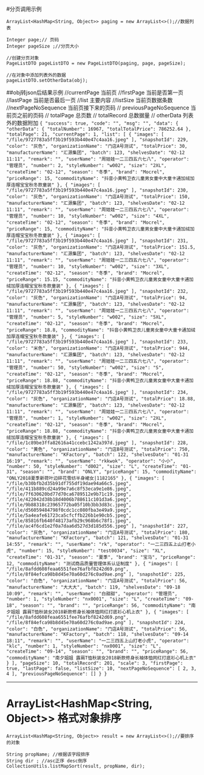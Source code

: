 #分页调用示例	


```
ArrayList<HashMap<String, Object>> paging = new ArrayList<>();//数据列表

Integer page;// 页码
Integer pageSize ;//分页大小

//创建分页对象
PageListDTO pageListDTO = new PageListDTO(paging, page, pageSize);

//在对象中添加列表外的数据
pageListDTO.setOtherData(obj);
```

##obj转json后结果示例
//currentPage 当前页
//firstPage 当前是否第一页
//lastPage 当前是否最后一页
//list 主要内容
//listSize 当前页数据条数
//nextPageNoSequence 当前页接下来的页码
// previousPageNoSequence 当前页之前的页码
// totalPage 总页数
// totalRecord 总数据量
// otherData 列表外的数据附加
`{
    "success": true,
    "code": "",
    "msg": "",
    "data": {
        "otherData": {
            "totalNumber": 16967,
            "totalTotalPrice": 786252.64
        },
        "totalPage": 21,
        "currentPage": 1,
        "list": [
            {
                "images": [
                    "/file/9727783a5ff3b19f593b440e47c4aa16.jpeg"
                ],
                "snapshotId": 229,
                "color": "灰色",
                "organizationName": "门店A号测试",
                "totalPrice": 30,
                "manufacturerName": "汇源集团",
                "batch": 123,
                "shelvesDate": "02-12 11:11",
                "remark": "",
                "userName": "周娃娃一二三四五六七八",
                "operator": "管理员",
                "number": 2,
                "styleNumber": "w002",
                "size": "2XL",
                "createTime": "02-12",
                "season": "冬季",
                "brand": "Mocrel",
                "priceRange": 15,
                "commodityName": "抖音小黄鸭卫衣儿童男女童中大童卡通加绒加厚连帽宝宝秋冬款童装"
            },
            {
                "images": [
                    "/file/9727783a5ff3b19f593b440e47c4aa16.jpeg"
                ],
                "snapshotId": 230,
                "color": "灰色",
                "organizationName": "门店A号测试",
                "totalPrice": 150,
                "manufacturerName": "汇源集团",
                "batch": 123,
                "shelvesDate": "02-12 11:11",
                "remark": "",
                "userName": "周娃娃一二三四五六七八",
                "operator": "管理员",
                "number": 10,
                "styleNumber": "w002",
                "size": "4XL",
                "createTime": "02-12",
                "season": "冬季",
                "brand": "Mocrel",
                "priceRange": 15,
                "commodityName": "抖音小黄鸭卫衣儿童男女童中大童卡通加绒加厚连帽宝宝秋冬款童装"
            },
            {
                "images": [
                    "/file/9727783a5ff3b19f593b440e47c4aa16.jpeg"
                ],
                "snapshotId": 231,
                "color": "灰色",
                "organizationName": "门店A号测试",
                "totalPrice": 151.5,
                "manufacturerName": "汇源集团",
                "batch": 123,
                "shelvesDate": "02-12 11:11",
                "remark": "",
                "userName": "周娃娃一二三四五六七八",
                "operator": "管理员",
                "number": 10,
                "styleNumber": "w002",
                "size": "3XL",
                "createTime": "02-12",
                "season": "冬季",
                "brand": "Mocrel",
                "priceRange": 15.15,
                "commodityName": "抖音小黄鸭卫衣儿童男女童中大童卡通加绒加厚连帽宝宝秋冬款童装"
            },
            {
                "images": [
                    "/file/9727783a5ff3b19f593b440e47c4aa16.jpeg"
                ],
                "snapshotId": 232,
                "color": "灰色",
                "organizationName": "门店A号测试",
                "totalPrice": 94,
                "manufacturerName": "汇源集团",
                "batch": 123,
                "shelvesDate": "02-12 11:11",
                "remark": "",
                "userName": "周娃娃一二三四五六七八",
                "operator": "管理员",
                "number": 5,
                "styleNumber": "w002",
                "size": "5XL",
                "createTime": "02-12",
                "season": "冬季",
                "brand": "Mocrel",
                "priceRange": 18.8,
                "commodityName": "抖音小黄鸭卫衣儿童男女童中大童卡通加绒加厚连帽宝宝秋冬款童装"
            },
            {
                "images": [
                    "/file/9727783a5ff3b19f593b440e47c4aa16.jpeg"
                ],
                "snapshotId": 233,
                "color": "米色",
                "organizationName": "门店A号测试",
                "totalPrice": 944,
                "manufacturerName": "汇源集团",
                "batch": 123,
                "shelvesDate": "02-12 11:11",
                "remark": "",
                "userName": "周娃娃一二三四五六七八",
                "operator": "管理员",
                "number": 50,
                "styleNumber": "w002",
                "size": "S",
                "createTime": "02-12",
                "season": "冬季",
                "brand": "Mocrel",
                "priceRange": 18.88,
                "commodityName": "抖音小黄鸭卫衣儿童男女童中大童卡通加绒加厚连帽宝宝秋冬款童装"
            },
            {
                "images": [
                    "/file/9727783a5ff3b19f593b440e47c4aa16.jpeg"
                ],
                "snapshotId": 234,
                "color": "灰色",
                "organizationName": "门店A号测试",
                "totalPrice": 18.88,
                "manufacturerName": "汇源集团",
                "batch": 123,
                "shelvesDate": "02-12 11:11",
                "remark": "",
                "userName": "周娃娃一二三四五六七八",
                "operator": "管理员",
                "number": 1,
                "styleNumber": "w002",
                "size": "2XL",
                "createTime": "02-12",
                "season": "冬季",
                "brand": "Mocrel",
                "priceRange": 18.88,
                "commodityName": "抖音小黄鸭卫衣儿童男女童中大童卡通加绒加厚连帽宝宝秋冬款童装"
            },
            {
                "images": [
                    "/file/1c89be3ffa82616a41ccebc1242a397d.jpeg"
                ],
                "snapshotId": 228,
                "color": "黄色",
                "organizationName": "门店B号测试",
                "totalPrice": 750,
                "manufacturerName": "KFactory",
                "batch": 122,
                "shelvesDate": "01-31 16:19",
                "remark": "",
                "userName": "rkkwok",
                "operator": "小小",
                "number": 50,
                "styleNumber": "d002",
                "size": "L",
                "createTime": "01-31",
                "season": "",
                "brand": "ONLY",
                "priceRange": 15,
                "commodityName": "ONLY2018夏季新荷叶边碎花雪纺半身裙女|1182165"
            },
            {
                "images": [
                    "/file/b30bfb2d35b91df755df19dae94a66c5.jpeg",
                    "/file/411b889cd24a99e7a6c8f53eca9e1e86.jpeg",
                    "/file/7f630620bd77d70ca6789512e9b71c19.jpeg",
                    "/file/422042d38b18d4006b788611c101d3a6.jpeg",
                    "/file/9b88318c23965772ba05f10b3bb3d83c.jpeg",
                    "/file/d56059484798f0cdc1cc080fba3e49a9.jpeg",
                    "/file/5a4eafe61723ca5cfcffb226b1e90cb5.jpeg",
                    "/file/85816fb640f48173afb29c968b6c78f1.jpeg",
                    "/file/ac4f6cd1e2f0a7daa6d527d3d185d556.jpeg"
                ],
                "snapshotId": 227,
                "color": "灰色",
                "organizationName": "门店A号测试",
                "totalPrice": 180,
                "manufacturerName": "KFactory",
                "batch": 121,
                "shelvesDate": "01-31 14:55",
                "remark": "",
                "userName": "rk",
                "operator": "一二三四五上山打老小虎",
                "number": 15,
                "styleNumber": "test0034",
                "size": "XL",
                "createTime": "01-31",
                "season": "夏季",
                "brand": "宝马",
                "priceRange": 12,
                "commodityName": "测试商品质量管理体系认证制度"
            },
            {
                "images": [
                    "/file/8afdd608feaa6551fee76afbf8242d69.png",
                    "/file/8f84efca98b8d45e70a60d276c0ad9ae.png"
                ],
                "snapshotId": 225,
                "color": "白色",
                "organizationName": "门店A号测试",
                "totalPrice": 56,
                "manufacturerName": "大大大",
                "batch": 119,
                "shelvesDate": "09-18 10:09",
                "remark": "",
                "userName": "白甜甜",
                "operator": "管理员",
                "number": 1,
                "styleNumber": "nx0001",
                "size": "L",
                "createTime": "09-18",
                "season": "",
                "brand": "",
                "priceRange": 56,
                "commodityName": "南夕姐姐 露肩T恤秋装女2018新款修身长袖体恤网红打底衫心机上衣"
            },
            {
                "images": [
                    "/file/8afdd608feaa6551fee76afbf8242d69.png",
                    "/file/8f84efca98b8d45e70a60d276c0ad9ae.png"
                ],
                "snapshotId": 224,
                "color": "白色",
                "organizationName": "门店A号测试",
                "totalPrice": 56,
                "manufacturerName": "KFactory",
                "batch": 118,
                "shelvesDate": "09-14 18:11",
                "remark": "",
                "userName": "一二三四五上山打老小虎",
                "operator": "klc",
                "number": 1,
                "styleNumber": "nx0001",
                "size": "L",
                "createTime": "09-14",
                "season": "",
                "brand": "",
                "priceRange": 56,
                "commodityName": "南夕姐姐 露肩T恤秋装女2018新款修身长袖体恤网红打底衫心机上衣"
            }
        ],
        "pageSize": 10,
        "totalRecord": 201,
        "scale": 3,
        "firstPage": true,
        "lastPage": false,
        "listSize": 10,
        "nextPageNoSequence": [
            2,
            3,
            4
        ],
        "previousPageNoSequence": []
    }
}
`

***
# ArrayList<HashMap<String, Object>> 格式对象排序
```
ArrayList<HashMap<String, Object>> result = new ArrayList<>();//要排序的对象

String propName; //根据该字段排序
String dir ; //asc正序 desc倒序
CollectionUtils.listMapSort(result, propName, dir);

```
